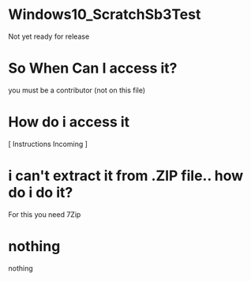 # Windows10_ScratchSb3Test
Not yet ready for release
# So When Can I access it?
you must be a contributor (not on this file)
# How do i access it
[ Instructions Incoming ]
# i can't extract it from .ZIP file.. how do i do it?
For this you need 7Zip
# nothing
nothing
